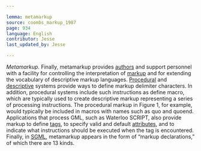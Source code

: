 ```yaml
---

lemma: metamarkup
source: coombs_markup_1987
page: 934
language: English
contributor: Jesse
last_updated_by: Jesse

---
```

_Metamarkup._ Finally, metamarkup provides [authors](author.html) and support personnel with a facility for controlling the interpretation of [markup](markup.html) and for extending the vocabulary of descriptive markup languages. [Procedural](markupProcedural.html) and [descriptive](markupDescriptive.html) systems provide ways to define markup delimiter characters. In addition, procedural systems include such instructions as define macro, which are typically used to create descriptive markup representing a series of processing instructions. The procedural markup in Figure 1, for example, would typically be included in macros with names such as quo and quoend. Applications that process GML, such as Waterloo SCRIPT, also provide markup to define [tags](tag.html), to specify valid and default [attributes](attribute.html), and to indicate what instructions should be executed when the tag is encountered. Finally, in [SGML](SGML.html), metamarkup appears in the form of “markup declarations,” of which there are 13 kinds.
